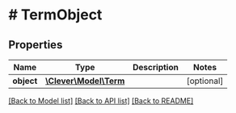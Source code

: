 # # TermObject

## Properties

Name | Type | Description | Notes
------------ | ------------- | ------------- | -------------
**object** | [**\Clever\Model\Term**](Term.md) |  | [optional]

[[Back to Model list]](../../README.md#models) [[Back to API list]](../../README.md#endpoints) [[Back to README]](../../README.md)
